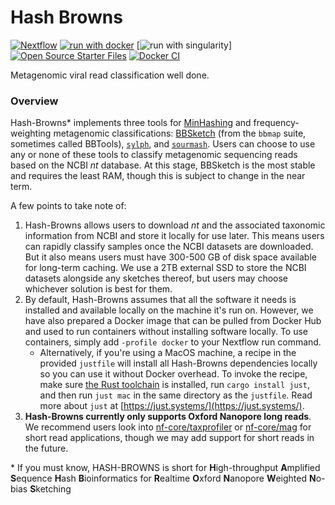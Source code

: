 # Hash Browns
[![Nextflow](https://img.shields.io/badge/nextflow%20DSL2-%E2%89%A522.10.1-23aa62.svg)](https://www.nextflow.io/) [![run with docker](https://img.shields.io/badge/run%20with-docker-0db7ed?labelColor=000000&logo=docker)](https://www.docker.com/) [![run with singularity](https://img.shields.io/badge/run%20with-singularity-1d355c.svg?labelColor=000000)] [![Open Source Starter Files](https://github.com/nrminor/hash-browns/actions/workflows/open-source-starter.yaml/badge.svg)](https://github.com/nrminor/hash-browns/actions/workflows/open-source-starter.yaml) [![Docker CI](https://github.com/nrminor/hash-browns/actions/workflows/docker-image.yaml/badge.svg)](https://github.com/nrminor/hash-browns/actions/workflows/docker-image.yaml)

Metagenomic viral read classification well done.

### Overview
Hash-Browns* implements three tools for [MinHashing]((https://en.wikipedia.org/wiki/MinHash)) and frequency-weighting metagenomic classifications: [BBSketch](https://www.biostars.org/p/234837/) (from the `bbmap` suite, sometimes called BBTools), [`sylph`](https://github.com/bluenote-1577/sylph), and [`sourmash`](https://github.com/sourmash-bio/sourmash). Users can choose to use any or none of these tools to classify metagenomic sequencing reads based on the NCBI _nt_ database. At this stage, BBSketch is the most stable and requires the least RAM, though this is subject to change in the near term. 

A few points to take note of:
1. Hash-Browns allows users to download _nt_ and the associated taxonomic information from NCBI and store it locally for use later. This means users can rapidly classify samples once the NCBI datasets are downloaded. But it also means users must have 300-500 GB of disk space available for long-term caching. We use a 2TB external SSD to store the NCBI datasets alongside any sketches thereof, but users may choose whichever solution is best for them.
2. By default, Hash-Browns assumes that all the software it needs is installed and available locally on the machine it's run on. However, we have also prepared a Docker image that can be pulled from Docker Hub and used to run containers without installing software locally. To use containers, simply add `-profile docker` to your Nextflow run command. 
   - Alternatively, if you're using a MacOS machine, a recipe in the provided `justfile` will install all Hash-Browns dependencies locally so you can use it without Docker overhead. To invoke the recipe, make sure [the Rust toolchain](https://www.rust-lang.org/tools/install) is installed, run `cargo install just`, and then run `just mac` in the same directory as the `justfile`. Read more about `just` at [https://just.systems/](https://just.systems/).
3. **Hash-Browns currently only supports Oxford Nanopore long reads**. We recommend users look into [nf-core/taxprofiler](https://nf-co.re/taxprofiler) or [nf-core/mag](https://nf-co.re/mag) for short read applications, though we may add support for short reads in the future.

\* If you must know, HASH-BROWNS is short for **H**igh-throughput **A**mplified **S**equence **H**ash **B**ioinformatics for **R**ealtime **O**xford **N**anopore **W**eighted **N**o-bias **S**ketching
